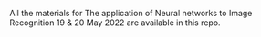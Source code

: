 All the materials for The application of Neural networks to Image Recognition 19 & 20 May 2022 are available in this repo. 
